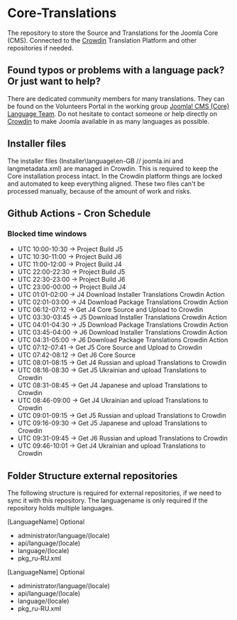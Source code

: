 # Core-Translations

The repository to store the Source and Translations for the Joomla Core (CMS).
Connected to the [Crowdin](https://joomla.crowdin.com/cms) Translation Platform and other repositories if needed.

## Found typos or problems with a language pack? Or just want to help?

There are dedicated community members for many translations. They can be found on the Volunteers Portal in the working group [Joomla! CMS (Core) Language Team](https://volunteers.joomla.org/teams/joomla-cms-language-team). Do not hesitate to contact someone or help directly on [Crowdin](https://joomla.crowdin.com/cms) to make Joomla available in as many languages as possible.

## Installer files

The installer files (Installer\language\en-GB // joomla.ini and langmetadata.xml) are managed in Crowdin.
This is required to keep the Core installation process intact.
In the Crowdin platform things are locked and automated to keep everything aligned.
These two files can't be processed manually, because of the amount of work and risks.

## Github Actions - Cron Schedule

### Blocked time windows
* UTC 10:00-10:30 -> Project Build J5
* UTC 10:30-11:00 -> Project Build J6
* UTC 11:00-12:00 -> Project Build J4
* UTC 22:00-22:30 -> Project Build J5
* UTC 22:30-23:00 -> Project Build J6
* UTC 23:00-00:00 -> Project Build J4
* UTC 01:01-02:00 -> J4 Download Installer Translations Crowdin Action
* UTC 02:01-03:00 -> J4 Download Package Translations Crowdin Action
* UTC 06:12-07:12 -> Get J4 Core Source and Upload to Crowdin
* UTC 03:30-03:45 -> J5 Download Installer Translations Crowdin Action
* UTC 04:01-04:30 -> J5 Download Package Translations Crowdin Action
* UTC 03:45-04:00 -> J6 Download Installer Translations Crowdin Action
* UTC 04:31-05:00 -> J6 Download Package Translations Crowdin Action
* UTC 07:12-07:41 -> Get J5 Core Source and Upload to Crowdin
* UTC 07:42-08:12 -> Get J6 Core Source
* UTC 08:01-08:15 -> Get J4 Russian and upload Translations to Crowdin
* UTC 08:16-08:30 -> Get J5 Ukrainian and upload Translations to Crowdin
* UTC 08:31-08:45 -> Get J4 Japanese and upload Translations to Crowdin
* UTC 08:46-09:00 -> Get J4 Ukrainian and upload Translations to Crowdin
* UTC 09:01-09:15 -> Get J5 Russian and upload Translations to Crowdin
* UTC 09:16-09:30 -> Get J5 Japanese and upload Translations to Crowdin
* UTC 09:31-09:45 -> Get J6 Russian and upload Translations to Crowdin
* UTC 09:46-10:01 -> Get J4 Ukrainian and upload Translations to Crowdin

## Folder Structure external repositories
The following structure is required for external repositories, if we need to sync it with this repository.
The languagename is only required if the repository holds multiple languages.

[LanguageName] Optional
- administrator/language/(locale)
- api/language/(locale)
- language/(locale)
- pkg_ru-RU.xml

[LanguageName] Optional
- administrator/language/(locale)
- api/language/(locale)
- language/(locale)
- pkg_ru-RU.xml
